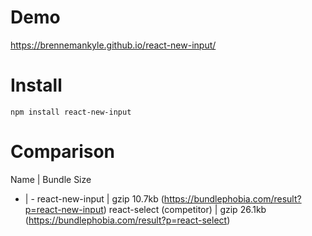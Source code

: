 # Demo
https://brennemankyle.github.io/react-new-input/

# Install
`npm install react-new-input`

# Comparison
Name | Bundle Size
- | -
react-new-input | gzip 10.7kb (https://bundlephobia.com/result?p=react-new-input)
react-select (competitor) | gzip 26.1kb (https://bundlephobia.com/result?p=react-select)
